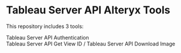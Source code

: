 # Tableau Server API Alteryx Tools

This repository includes 3 tools:

Tableau Server API Authentication \
Tableau Server API Get View ID /
Tableau Server API Download Image
